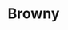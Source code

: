 ---
language: id
layout: product-item
title: Browny
description: Description in &amp; Browny
keyword: keyword in Browny
image: /images/Browny-Bush-Hammer-Scored-3mm-website.jpg
sub-title: Browny
article-1: Any custom size upon order <br>Thickness &#58; 3/8″<br>Panel &#58; Bushhammer Scored 3 mm<br>Color &#58; Caramel with splotches of dark brown
title-right: Browny
article-right: Browny
title-2: Browny
article-2: Browny
article-3: Browny
alt-slide1: Browny
alt-slide2: Browny
alt-slide3: Browny
slide1: /images/Browny-Bush-Hammer-Scored-3mm-website.jpg
slide2: /images/Browny-Bush-Hammer-Scored-3mm-website.jpg
slide3: /images/Browny-Bush-Hammer-Scored-3mm-website.jpg
---